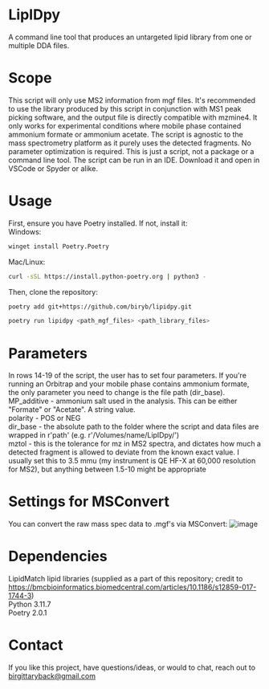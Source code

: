 # LipIDpy
A command line tool that produces an untargeted lipid library from one or multiple DDA files.

# Scope
This script will only use MS2 information from mgf files. It's recommended to use the library produced by this script in conjunction with MS1 peak picking software, and the output file is directly compatible with mzmine4. It only works for experimental conditions where mobile phase contained ammonium formate or ammonium acetate.
The script is agnostic to the mass spectrometry platform as it purely uses the detected fragments. No parameter optimization is required.
This is just a script, not a package or a command line tool. The script can be run in an IDE. Download it and open in VSCode or Spyder or alike.

# Usage

First, ensure you have Poetry installed. If not, install it:<br>
Windows:
```bash
winget install Poetry.Poetry
```
Mac/Linux:
```bash
curl -sSL https://install.python-poetry.org | python3 -
```

Then, clone the repository:
```bash
poetry add git+https://github.com/biryb/lipidpy.git
```
```bash
poetry run lipidpy <path_mgf_files> <path_library_files>
```


# Parameters
In rows 14-19 of the script, the user has to set four parameters. If you're running an Orbitrap and your mobile phase contains ammonium formate, the only parameter you
need to change is the file path (dir_base).</br>
MP_additive - ammonium salt used in the analysis. This can be either "Formate" or "Acetate". A string value.</br>
polarity - POS or NEG</br>
dir_base - the absolute path to the folder where the script and data files are wrapped in r'path' (e.g. r'/Volumes/name/LipIDpy/')</br>
mztol - this is the tolerance for mz in MS2 spectra, and dictates how much a detected fragment is allowed to deviate from the known exact value. I usually set this to 3.5 mmu (my instrument is QE HF-X at 60,000 resolution for MS2), but anything between 1.5-10 might be appropriate

# Settings for MSConvert
You can convert the raw mass spec data to .mgf's via MSConvert:
![image](https://github.com/user-attachments/assets/41167f3e-1844-4fc6-afae-ad7680747e7d)

# Dependencies
LipidMatch lipid libraries (supplied as a part of this repository; credit to https://bmcbioinformatics.biomedcentral.com/articles/10.1186/s12859-017-1744-3)<br> 
Python 3.11.7 <br>
Poetry 2.0.1<br>

# Contact
If you like this project, have questions/ideas, or would to chat, reach out to birgittaryback@gmail.com

